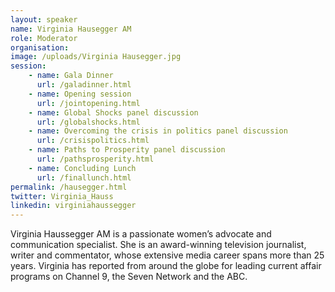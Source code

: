 ```yaml
---
layout: speaker
name: Virginia Hausegger AM
role: Moderator
organisation:
image: /uploads/Virginia Hausegger.jpg
session:
    - name: Gala Dinner
      url: /galadinner.html
    - name: Opening session
      url: /jointopening.html
    - name: Global Shocks panel discussion
      url: /globalshocks.html
    - name: Overcoming the crisis in politics panel discussion
      url: /crisispolitics.html
    - name: Paths to Prosperity panel discussion
      url: /pathsprosperity.html
    - name: Concluding Lunch
      url: /finallunch.html
permalink: /hausegger.html
twitter: Virginia_Hauss
linkedin: virginiahaussegger
---
```

Virginia Haussegger AM is a passionate women’s advocate and communication specialist. She is an award-winning television journalist, writer and commentator, whose extensive media career spans more than 25 years. Virginia has reported from around the globe for leading current affair programs on Channel 9, the Seven Network and the ABC.
